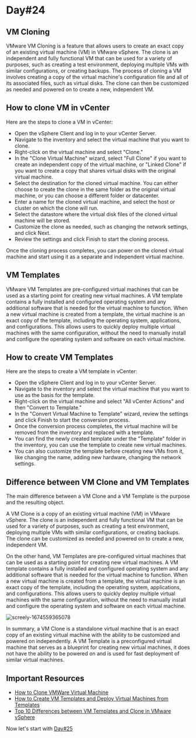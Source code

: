 # Day#24

## VM Cloning
VMware VM Cloning is a feature that allows users to create an exact copy of an existing virtual machine (VM) in VMware vSphere. The clone is an independent and fully functional VM that can be used for a variety of purposes, such as creating a test environment, deploying multiple VMs with similar configurations, or creating backups. The process of cloning a VM involves creating a copy of the virtual machine's configuration file and all of its associated files, such as virtual disks. The clone can then be customized as needed and powered on to create a new, independent VM.

## How to clone VM in vCenter
Here are the steps to clone a VM in vCenter:

+ Open the vSphere Client and log in to your vCenter Server.
+ Navigate to the inventory and select the virtual machine that you want to clone.
+ Right-click on the virtual machine and select "Clone."
+ In the "Clone Virtual Machine" wizard, select "Full Clone" if you want to create an independent copy of the virtual machine, or "Linked Clone" if you want to create a copy that shares virtual disks with the original virtual machine.
+ Select the destination for the cloned virtual machine. You can either choose to create the clone in the same folder as the original virtual machine, or you can choose a different folder or datacenter.
+ Enter a name for the cloned virtual machine, and select the host or cluster on which the clone will run.
+ Select the datastore where the virtual disk files of the cloned virtual machine will be stored.
+ Customize the clone as needed, such as changing the network settings, and click Next.
+ Review the settings and click Finish to start the cloning process.

Once the cloning process completes, you can power on the cloned virtual machine and start using it as a separate and independent virtual machine.

## VM Templates
VMware VM Templates are pre-configured virtual machines that can be used as a starting point for creating new virtual machines. A VM template contains a fully installed and configured operating system and any additional software that is needed for the virtual machine to function. When a new virtual machine is created from a template, the virtual machine is an exact copy of the template, including the operating system, applications, and configurations. This allows users to quickly deploy multiple virtual machines with the same configuration, without the need to manually install and configure the operating system and software on each virtual machine.

## How to create VM Templates
Here are the steps to create a VM template in vCenter:

+ Open the vSphere Client and log in to your vCenter Server.
+ Navigate to the inventory and select the virtual machine that you want to use as the basis for the template.
+ Right-click on the virtual machine and select "All vCenter Actions" and then "Convert to Template."
+ In the "Convert Virtual Machine to Template" wizard, review the settings and click Finish to start the conversion process.
+ Once the conversion process completes, the virtual machine will be removed from the inventory and replaced with a template.
+ You can find the newly created template under the "Template" folder in the inventory, you can use the template to create new virtual machines.
+ You can also customize the template before creating new VMs from it, like changing the name, adding new hardware, changing the network settings.

## Difference between VM Clone and VM Templates
The main difference between a VM Clone and a VM Template is the purpose and the resulting object.

A VM Clone is a copy of an existing virtual machine (VM) in VMware vSphere. The clone is an independent and fully functional VM that can be used for a variety of purposes, such as creating a test environment, deploying multiple VMs with similar configurations, or creating backups. The clone can be customized as needed and powered on to create a new, independent VM.

On the other hand, VM Templates are pre-configured virtual machines that can be used as a starting point for creating new virtual machines. A VM template contains a fully installed and configured operating system and any additional software that is needed for the virtual machine to function. When a new virtual machine is created from a template, the virtual machine is an exact copy of the template, including the operating system, applications, and configurations. This allows users to quickly deploy multiple virtual machines with the same configuration, without the need to manually install and configure the operating system and software on each virtual machine.

![screely-1674559365078](https://user-images.githubusercontent.com/25264755/214279405-a0e53988-9250-41da-88ff-d0b039b552ce.png)

In summary, a VM Clone is a standalone virtual machine that is an exact copy of an existing virtual machine with the ability to be customized and powered on independently. A VM Template is a preconfigured virtual machine that serves as a blueprint for creating new virtual machines, it does not have the ability to be powered on and is used for fast deployment of similar virtual machines.

## Important Resources
+ [How to Clone VMWare Virtual Machine](https://www.youtube.com/watch?v=RdL9fI8qiz0)
+ [How to Create VM Templates and Deploy Virtual Machines from Templates](https://www.youtube.com/watch?v=4YCWvZ5BkxQ)
+ [Top 10 Differences between VM Templates and Clone in VMware vSphere](https://www.youtube.com/watch?v=1JROxALRV24)

Now let's start with [Day#25](Day%4025.md)


